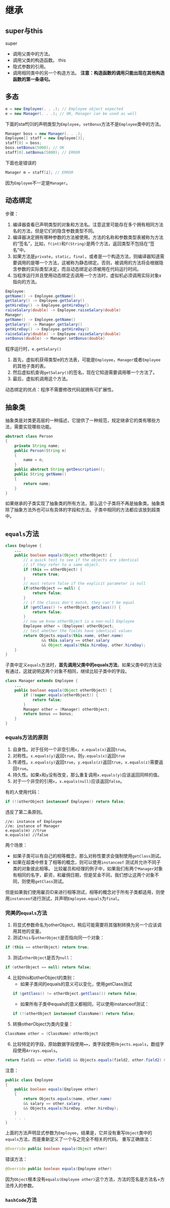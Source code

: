 # 继承
## super与this
super
* 调用父类中的方法。
* 调用父类的构造函数。
this
* 隐式参数的引用。
* 调用相同类中的另一个构造方法。
**注意：构造函数的调用只能出现在其他构造函数的第一条语句。**
## 多态
```java
e = new Employee(. . .); // Employee object expected
e = new Manager(. . .); // OK, Manager can be used as well
```
下面的staff[0]的声明类型为`Employee`，`setBonus`方法不是`Employee`类中的方法。
```java
Manager boss = new Manager(. . .);
Employee[] staff = new Employee[3];
staff[0] = boss;
boss.setBonus(5000); // OK
staff[0].setBonus(5000); // ERROR
```
下面也是错误的
```java
Manager m = staff[i]; // ERROR
```
因为`Employee`不一定是`Manager`。
## 动态绑定
步骤：
1. 编译器查看已声明类型的对象和方法名。注意这里可能存在多个拥有相同方法名的方法，但是它们的隐含参数类型不同。
2. 编译器决定拥有哪种参数的方法被使用。方法的名称和参数类型表被称为方法的“签名”，比如，`f(int)`和`f(String)`是两个方法，返回类型不包括在“签名”中。
3. 如果方法是`private`，`static`，`final`，或者是一个构造方法，则编译器知道需要调用的是哪一个方法，这被称为静态绑定。否则，被调用的方法将会根据隐含参数的实际类型决定，而且动态绑定必须被用在代码运行时间。
4. 当程序运行并且使用动态绑定去调用一个方法时，虚拟机必须调用实际对象x指向的方法。
```java
Employee:
getName() -> Employee.getName()
getSalary() -> Employee.getSalary()
getHireDay() -> Employee.getHireDay()
raiseSalary(double) -> Employee.raiseSalary(double)
Manager:
getName() -> Employee.getName()
getSalary() -> Manager.getSalary()
getHireDay() -> Employee.getHireDay()
raiseSalary(double) -> Employee.raiseSalary(double)
setBonus(double) -> Manager.setBonus(double)
```
程序运行时，`e.getSalary()`
1. 首先，虚拟机获得类型e的方法表，可能是`Employee`，`Manager`或者`Employee`的其他子类的表。
2. 然后虚拟机查询`getSalary()`的签名，现在它知道需要调用哪一个方法了。
3. 最后，虚拟机调用这个方法。

动态绑定的优点：程序不需要修改代码就拥有可扩展性。

## 抽象类
抽象类是对类更高层的一种描述，它提供了一种规范，规定继承它的类有哪些方法，需要实现哪些功能。
```java
abstract class Person
{
    private String name;
    public Person(String n)
    {
        name = n;    
    }
    public abstract String getDescription();
    public String getName()
    {
        return name;
    }
}
```
如果继承的子类实现了抽象类的所有方法，那么这个子类将不再是抽象类。抽象类除了抽象方法外也可以有具体的字段和方法。子类中相同的方法都应该放到超类中。
## `equals`方法
```java
class Employee {
    ...
    public boolean equals(Object otherObject) {
        // a quick test to see if the objects are identical
        // if they refer to a same object.
        if (this == otherObject) {
            return true;
        }
        // must return false if the explicit parameter is null
        if(otherObject == null) {
            return false;
        }
        // if the classs don't match, they can't be equal
        if (getClass() != otherObject.getclass()) {
            return false;
        }
        // now we know otherObject is a non-null Employee
        Employee other = (Employee) otherObject;
        // test whether the fields have identical values
        return Objects.equals(this.name, other.name)
                && this.salary == other.salary
                && Object.equals(this.hireDay, other.hireDay);
    }
}
```
子类中定义`equals`方法时，**首先调用父类中的equals方法**，如果父类中的方法没有通过，这就说明这两个对象不相同，继续比较子类中的字段。
```java
class Manager extends Employee {
    ...
    public boolean equals(Object otherObject) {
        if (!super.equals(otherObject)) {
            return false;
        }
        Manager other = (Manager) otherObject;
        return bonus == bonus;
    }
}
```
### equals方法的原则
1. 自身性。对于任何一个非空引用`x`，`x.equals(x)`返回`true`。
2. 对称性。`x.equals(y)`返回`true`，则`y.equals(x)`返回`true`
3. 传递性。`x.equals(y)`返回`true`，`y.equals(z)`返回`true`，`x.equals(z)`需要返回`true`。
4. 持久性。如果`x`和`y`没有改变，那么重复调用`x.equals(y)`应该返回同样的值。
5. 对于一个非空的引用`x`，`x.equals(null)`应该返回`false`。

有的人使用代码：
```java
if (!(otherObject instanceof Employee)) return false;
```
违反了第二条原则。
```
//e: instance of Employee
//m: instance of Manager
e.equals(m) //true
m.equals(e) //false
```
两个场景：
* 如果子类可以有自己的相等概念，那么对称性要求会强制使用`getClass`测试。
* 如果在超类中修复了相等的概念，则可以使用`instanceof` 测试并允许不同子类的对象彼此相等。
比较雇员和经理的例子中，如果我们有两个`Manager`对象有相同的名字，薪资，和雇佣日期，但是奖金不同，我们想让这两个对象不同，则使用`getClass`测试。

但是如果我们使用雇员ID来进行相等测试，相等的概念对于所有子类都适用，则使用`instanceof`进行测试，并声明`Employee.equals`为`final`。

### 完美的`equals`方法
1. 将显式参数命名为otherObject，稍后可能需要将其强制转换为另一个应该调用其他的变量。
2. 测试`this`与`otherObject`是否指向同一个对象：
```java
if (this == otherObject) return true;
```
3. 测试`otherObject`是否为`null`：
```java
if (otherObject == null) return false;
```
4. 比较this和otherObject的类别：
    * 如果子类间的equals的意义可以变化，使用getClass测试
    ```java
    if (getClass() != otherObject.getClass()) return false;
    ```
    * 如果所有子类中equals的意义都相同，可以使用instanceof测试：
    ```java
    if (!(otherObject instanceof ClassName)) return false;
    ```
5. 转换otherObject为类内变量：
```java
ClassName other = (ClassName) otherObject
```
6. 比较特定的字段，原始数据字段使用`==`，类字段使用`Objects.equals`，数组字段使用`Arrays.equals`。
```java
return field1 == other.field1 && Objects.equals(field2, other.field2) && . . .;
```
注意：
```java
public class Employee
{
    public boolean equals(Employee other)
    {
        return Objects.equals(name, other.name)
        && salary == other.salary
        && Objects.equals(hireDay, other.hireDay);
    }
    . . .
}
```
上面的方法声明显式参数为`Employee`，结果是，它并没有重写`Object`类中的`equals`方法，而是重新定义了一个与之完全不相关的代码。
重写正确做法：
```java
@Override public boolean equals(Object other)
```
错误方法：
```java
@Override public boolean equals(Employee other)
```
因为`Object`根本没有`equals(Employee other)`这个方法，方法的签名是方法名+方法传入的参数。
### `hashCode`方法